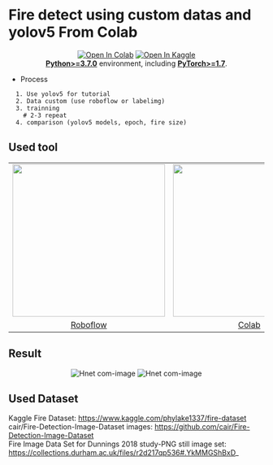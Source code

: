 # Fire detect using custom datas and yolov5 From Colab
<div align="center">
  
<a href="https://colab.research.google.com/github/ultralytics/yolov5/blob/master/tutorial.ipynb"><img src="https://colab.research.google.com/assets/colab-badge.svg" alt="Open In Colab"></a>
<a href="https://www.kaggle.com/ultralytics/yolov5"><img src="https://kaggle.com/static/images/open-in-kaggle.svg" alt="Open In Kaggle"></a><br>
[**Python>=3.7.0**](https://www.python.org/) environment, including
[**PyTorch>=1.7**](https://pytorch.org/get-started/locally/).
  
</div>

- Process</br>
```
  1. Use yolov5 for tutorial
  2. Data custom (use roboflow or labelimg)
  3. trainning
    # 2-3 repeat
  4. comparison (yolov5 models, epoch, fire size)
```
## Used tool
<div align="center">
<table>
  <tr>
    <td>
      <img src="https://user-images.githubusercontent.com/54761791/161767737-e51233b9-232b-42e2-b0fc-6c02340f29c2.jpg" width="300" height="300"/>
    </td>
    <td>
      <img src="https://user-images.githubusercontent.com/54761791/161767484-6b17a39d-b6bf-416a-9b79-b14f49c00187.png" width="300" height="300"/>
    </td>
  </tr>
  <tr>
    <td align="center">
      <a href="https://roboflow.com/">Roboflow</a>
    </td>
    <td align="center">
      <a href="https://colab.research.google.com/?utm_source=scs-index">Colab</a>
    </td>
  </tr>
</table>
</div>


## Result
<div align="center">

![Hnet com-image](https://user-images.githubusercontent.com/54761791/161439236-73a6c044-75f6-462e-8dde-cdaef96fc75c.gif)
![Hnet com-image](https://user-images.githubusercontent.com/54761791/161438769-097e2fea-6f0a-4494-b4dc-e8cba4541bba.gif)
  
</div>


## Used Dataset
Kaggle Fire Dataset: https://www.kaggle.com/phylake1337/fire-dataset </br>
cair/Fire-Detection-Image-Dataset images: https://github.com/cair/Fire-Detection-Image-Dataset</br>
Fire Image Data Set for Dunnings 2018 study-PNG still image set: https://collections.durham.ac.uk/files/r2d217qp536#.YkMMGShBxD_ </br>
